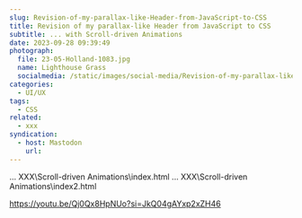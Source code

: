 ```yaml
---
slug: Revision-of-my-parallax-like-Header-from-JavaScript-to-CSS
title: Revision of my parallax-like Header from JavaScript to CSS
subtitle: ... with Scroll-driven Animations
date: 2023-09-28 09:39:49
photograph:
  file: 23-05-Holland-1083.jpg
  name: Lighthouse Grass
  socialmedia: /static/images/social-media/Revision-of-my-parallax-like-Header-from-JavaScript-to-CSS.jpg
categories:
  - UI/UX
tags:
  - CSS
related:
  - xxx
syndication:
  - host: Mastodon
    url: 
---
```


... XXX\Scroll-driven Animations\index.html
... XXX\Scroll-driven Animations\index2.html


<!-- more -->

https://youtu.be/Qj0Qx8HpNUo?si=JkQ04gAYxp2xZH46
